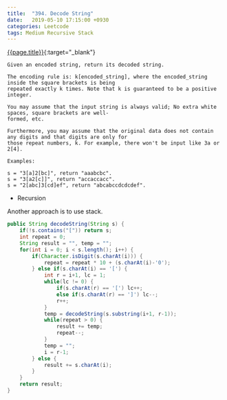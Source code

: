```yaml
---
title:  "394. Decode String"
date:   2019-05-10 17:15:00 +0930
categories: Leetcode
tags: Medium Recursive Stack
---
```


[{{page.title}}](https://leetcode.com/problems/decode-string/){:target="_blank"}

    Given an encoded string, return its decoded string.

    The encoding rule is: k[encoded_string], where the encoded_string inside the square brackets is being
    repeated exactly k times. Note that k is guaranteed to be a positive integer.

    You may assume that the input string is always valid; No extra white spaces, square brackets are well-
    formed, etc.

    Furthermore, you may assume that the original data does not contain any digits and that digits are only for
    those repeat numbers, k. For example, there won't be input like 3a or 2[4].

    Examples:

    s = "3[a]2[bc]", return "aaabcbc".
    s = "3[a2[c]]", return "accaccacc".
    s = "2[abc]3[cd]ef", return "abcabccdcdcdef".


* Recursion

Another approach is to use stack.

```java
public String decodeString(String s) {
    if(!s.contains("[")) return s;
    int repeat = 0;
    String result = "", temp = "";
    for(int i = 0; i < s.length(); i++) {
        if(Character.isDigit(s.charAt(i))) {
            repeat = repeat * 10 + (s.charAt(i)-'0');
        } else if(s.charAt(i) == '[') {
            int r = i+1, lc = 1;
            while(lc != 0) {
                if(s.charAt(r) == '[') lc++;
                else if(s.charAt(r) == ']') lc--;
                r++;
            }
            temp = decodeString(s.substring(i+1, r-1));
            while(repeat > 0) {
                result += temp;
                repeat--;
            }
            temp = "";
            i = r-1;
        } else {
            result += s.charAt(i);
        }
    }
    return result;
}
```
